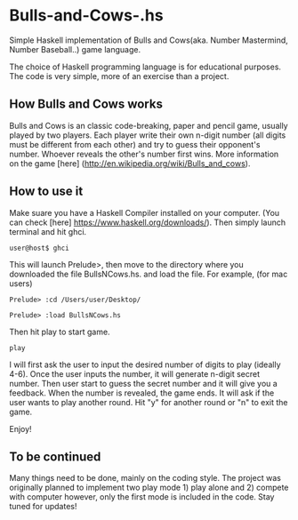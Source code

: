 # Bulls-and-Cows-.hs
Simple Haskell implementation of Bulls and Cows(aka. Number Mastermind, Number Baseball..) game language.

The choice of Haskell programming language is for educational purposes. The code is very simple, more of an exercise than a project.

## How Bulls and Cows works
Bulls and Cows is an classic code-breaking, paper and pencil game, usually played by two players.
Each player write their own n-digit number (all digits must be different from each other) and try to guess their opponent's number. Whoever reveals the other's number first wins. More information on the game [here] (http://en.wikipedia.org/wiki/Bulls_and_cows).

## How to use it
Make suare you have a Haskell Compiler installed on your computer. (You can check [here] https://www.haskell.org/downloads/).
Then simply launch terminal and hit ghci.
```
user@host$ ghci
```
This will launch Prelude>, then move to the directory where you downloaded the file BullsNCows.hs. and load the file. For example, (for mac users)
```
Prelude> :cd /Users/user/Desktop/
```
```
Prelude> :load BullsNCows.hs
```
Then hit play to start game.
```
play
```
I will first ask the user to input the desired number of digits to play (ideally 4-6).
Once the user inputs the number, it will generate n-digit secret number.
Then user start to guess the secret number and it will give you a feedback. When the number is revealed, the game ends.
It will ask if the user wants to play another round. 
Hit "y" for another round or "n" to exit the game.

Enjoy!

## To be continued
Many things need to be done, mainly on the coding style.
The project was originally planned to implement two play mode 1) play alone and 2) compete with computer however, only the first mode is included in the code. Stay tuned for updates!
